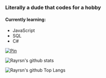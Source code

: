 ### Literally a dude that codes for a hobby

#### Currently learning:
* JavaScript
* SQL
* C#

[![Pin](https://github-readme-stats.vercel.app/api/pin/?username=Rayrsn&repo=Discord-Custom-RPC&show_owner=true&bg_color=70,22c1c3,96be74,fdbb2d)](https://github.com/Rayrsn/Discord-Custom-RPC)

![Rayrsn's github stats](https://github-readme-stats.vercel.app/api?username=Rayrsn&theme=dark&show_icons=true)

![Rayrsn's github Top Langs](https://github-readme-stats.vercel.app/api/top-langs/?username=Rayrsn&langs_count=10&theme=dark&card_width=497)
